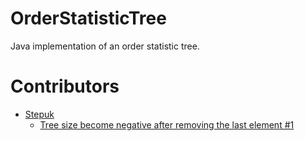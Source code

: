 # OrderStatisticTree
Java implementation of an order statistic tree.

# Contributors

* [Stepuk](https://github.com/Stepuk)
  * [Tree size become negative after removing the last element #1](https://github.com/coderodde/OrderStatisticTree/issues/1)
